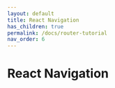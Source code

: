 ```yaml
---
layout: default
title: React Navigation
has_children: true
permalink: /docs/router-tutorial
nav_order: 6
---
```


# React Navigation
